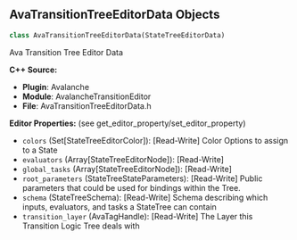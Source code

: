 ## AvaTransitionTreeEditorData Objects

```python
class AvaTransitionTreeEditorData(StateTreeEditorData)
```

Ava Transition Tree Editor Data

**C++ Source:**

- **Plugin**: Avalanche
- **Module**: AvalancheTransitionEditor
- **File**: AvaTransitionTreeEditorData.h

**Editor Properties:** (see get_editor_property/set_editor_property)

- ``colors`` (Set[StateTreeEditorColor]):  [Read-Write] Color Options to assign to a State
- ``evaluators`` (Array[StateTreeEditorNode]):  [Read-Write]
- ``global_tasks`` (Array[StateTreeEditorNode]):  [Read-Write]
- ``root_parameters`` (StateTreeStateParameters):  [Read-Write] Public parameters that could be used for bindings within the Tree.
- ``schema`` (StateTreeSchema):  [Read-Write] Schema describing which inputs, evaluators, and tasks a StateTree can contain
- ``transition_layer`` (AvaTagHandle):  [Read-Write] The Layer this Transition Logic Tree deals with

<a id="unreal.AvaTransitionTreeFactory"></a>